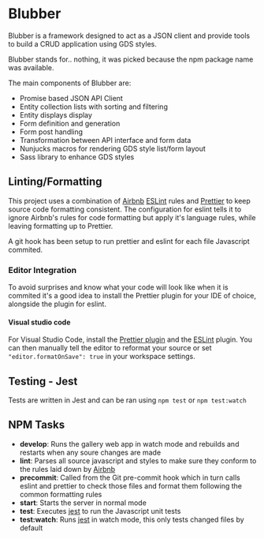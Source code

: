 # Blubber

Blubber is a framework designed to act as a JSON client and
provide tools to build a CRUD application using GDS styles.

Blubber stands for.. nothing, it was picked because the npm
package name was available.

The main components of Blubber are:

- Promise based JSON API Client
- Entity collection lists with sorting and filtering
- Entity displays display
- Form definition and generation
- Form post handling
- Transformation between API interface and form data
- Nunjucks macros for rendering GDS style list/form layout
- Sass library to enhance GDS styles

## Linting/Formatting

This project uses a combination of [Airbnb](https://www.npmjs.com/package/eslint-config-airbnb)
[ESLint](https://eslint.org/) rules and [Prettier](https://prettier.io/) to keep source code
formatting consistent. The configuration for eslint tells it to ignore Airbnb's rules for code
formatting but apply it's language rules, while leaving formatting up to Prettier.

A git hook has been setup to run prettier and eslint for each file Javascript commited.

### Editor Integration

To avoid surprises and know what your code will look like when it is commited it's a good idea
to install the Prettier plugin for your IDE of choice, alongside the plugin for eslint.

#### Visual studio code

For Visual Studio Code, install the [Prettier plugin](https://marketplace.visualstudio.com/items?itemName=esbenp.prettier-vscode) and the [ESLint](https://marketplace.visualstudio.com/items?itemName=dbaeumer.vscode-eslint) plugin. You can then manually tell the editor to reformat your source or set `"editor.formatOnSave": true` in your workspace settings.

## Testing - Jest

Tests are written in Jest and can be ran using `npm test` or `npm test:watch`

## NPM Tasks

- **develop**: Runs the gallery web app in watch mode and rebuilds and restarts when any soure changes are made
- **lint**: Parses all source javascript and styles to make sure they conform to the rules laid down by [Airbnb](https://www.npmjs.com/package/eslint-config-airbnb)
- **precommit**: Called from the Git pre-commit hook which in turn calls eslint and prettier to check those files and format them following the common formatting rules
- **start**: Starts the server in normal mode
- **test**: Executes [jest](http://jestjs.io/) to run the Javascript unit tests
- **test:watch**: Runs [jest](http://jestjs.io/) in watch mode, this only tests changed files by default
